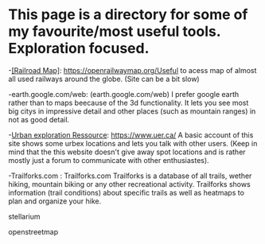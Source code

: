 # This page is a directory for some of my favourite/most useful tools. Exploration focused. 

-[[Railroad Map]](https://openrailwaymap.org/): https://openrailwaymap.org/Useful to acess map of almost all used railways around the globe. (Site can be a bit slow)

-earth.google.com/web: (earth.google.com/web) I prefer google earth rather than to maps beecause of the 3d functionality. It lets you see most big citys in impressive detail and other places (such as mountain ranges) in not as good detail. 

-[Urban exploration Ressource](https://www.uer.ca/): https://www.uer.ca/ A basic account of this site shows some urbex locations and lets you talk with other users. (Keep in mind that the this website doesn't give away spot locations and is rather mostly just a forum to communicate with other enthusiastes).

-Trailforks.com : Trailforks.com Trailforks is a database of all trails, wether hiking, mountain biking or any other recreational activity. Trailforks shows information (trail conditions) about specific trails as well as heatmaps to plan and organize your hike. 

stellarium

openstreetmap

